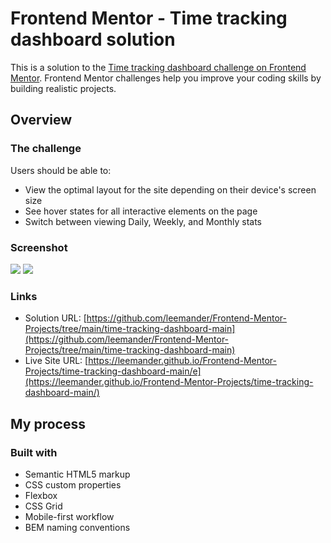 # Frontend Mentor - Time tracking dashboard solution

This is a solution to the [Time tracking dashboard challenge on Frontend Mentor](https://www.frontendmentor.io/challenges/time-tracking-dashboard-UIQ7167Jw). Frontend Mentor challenges help you improve your coding skills by building realistic projects.

## Overview

### The challenge

Users should be able to:

- View the optimal layout for the site depending on their device's screen size
- See hover states for all interactive elements on the page
- Switch between viewing Daily, Weekly, and Monthly stats

### Screenshot

![](./mobile.png)
![](./desktop.png)

### Links

- Solution URL: [https://github.com/leemander/Frontend-Mentor-Projects/tree/main/time-tracking-dashboard-main](https://github.com/leemander/Frontend-Mentor-Projects/tree/main/time-tracking-dashboard-main)
- Live Site URL: [https://leemander.github.io/Frontend-Mentor-Projects/time-tracking-dashboard-main/e](https://leemander.github.io/Frontend-Mentor-Projects/time-tracking-dashboard-main/)

## My process

### Built with

- Semantic HTML5 markup
- CSS custom properties
- Flexbox
- CSS Grid
- Mobile-first workflow
- BEM naming conventions
